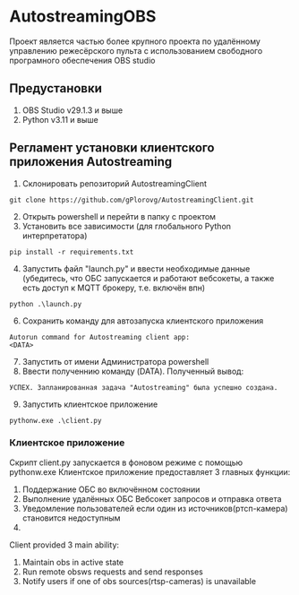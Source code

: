 # AutostreamingOBS

Проект является частью более крупного проекта по удалённому управлению режесёрского пульта с использованием свободного програмного обеспечения OBS studio

## Предустановки
1. OBS Studio v29.1.3 и выше
2. Python v3.11 и выше

## Регламент установки клиентского приложения Autostreaming

1. Склонировать репозиторий AutostreamingClient
```
git clone https://github.com/gPlorovg/AutostreamingClient.git
```
2. Открыть powershell и перейти в папку с проектом
3. Установить все зависимости (для глобального Python интерпретатора)
```
pip install -r requirements.txt
```
4. Запустить файл "launch.py" и ввести необходимые данные 
(убедитесь, что ОБС запускается и работают вебсокеты, а также есть доступ к MQTT брокеру, т.е. включён впн)
```
python .\launch.py
```
6. Сохранить команду для автозапуска клиентского приложения
```
Autorun command for Autostreaming client app:
<DATA>
```
7. Запустить от имени Администратора powershell
8. Ввести полученнию команду (DATA). Полученный вывод:
```
УСПЕХ. Запланированная задача "Autostreaming" была успешно создана.
```
9. Запустить клиентское приложение
```
pythonw.exe .\client.py
```

### Клиентское приложение

Скрипт client.py запускается в фоновом режиме с помощью pythonw.exe
Клиентское приложение предоставляет 3 главных функции:
1. Поддержание ОБС во включённом состоянии
2. Выполнение удалённых ОБС Вебсокет запросов и отправка ответа
3. Уведомление пользователей если один из источников(ртсп-камера) становится недоступным
4. 
Client provided 3 main ability:
1. Maintain obs in active state
2. Run remote obsws requests and send responses
3. Notify users if one of obs sources(rtsp-cameras) is unavailable
